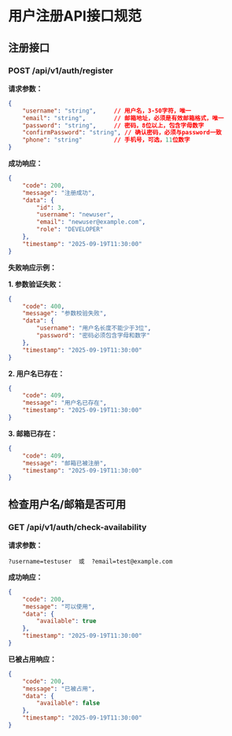 # 用户注册API接口规范

## 注册接口

### POST /api/v1/auth/register

**请求参数：**
```json
{
    "username": "string",     // 用户名，3-50字符，唯一
    "email": "string",        // 邮箱地址，必须是有效邮箱格式，唯一
    "password": "string",     // 密码，8位以上，包含字母数字
    "confirmPassword": "string", // 确认密码，必须与password一致
    "phone": "string"         // 手机号，可选，11位数字
}
```

**成功响应：**
```json
{
    "code": 200,
    "message": "注册成功",
    "data": {
        "id": 3,
        "username": "newuser",
        "email": "newuser@example.com",
        "role": "DEVELOPER"
    },
    "timestamp": "2025-09-19T11:30:00"
}
```

**失败响应示例：**

**1. 参数验证失败：**
```json
{
    "code": 400,
    "message": "参数校验失败",
    "data": {
        "username": "用户名长度不能少于3位",
        "password": "密码必须包含字母和数字"
    },
    "timestamp": "2025-09-19T11:30:00"
}
```

**2. 用户名已存在：**
```json
{
    "code": 409,
    "message": "用户名已存在",
    "timestamp": "2025-09-19T11:30:00"
}
```

**3. 邮箱已存在：**
```json
{
    "code": 409,
    "message": "邮箱已被注册",
    "timestamp": "2025-09-19T11:30:00"
}
```

## 检查用户名/邮箱是否可用

### GET /api/v1/auth/check-availability

**请求参数：**
```
?username=testuser  或  ?email=test@example.com
```

**成功响应：**
```json
{
    "code": 200,
    "message": "可以使用",
    "data": {
        "available": true
    },
    "timestamp": "2025-09-19T11:30:00"
}
```

**已被占用响应：**
```json
{
    "code": 200,
    "message": "已被占用",
    "data": {
        "available": false
    },
    "timestamp": "2025-09-19T11:30:00"
}
```